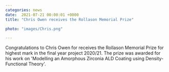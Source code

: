 ```yaml
---                                                                                                                                                                                      
categories: news                                                                                                                                                                 
date:  2021-07-21 00:00:01 +0000                                                                                                                                                        
title: "Chris Owen receives the Rollason Memorial Prize"

photo: "images/Chris.png"

---
```

Congratulations to Chris Owen for receives the Rollason Memorial Prize for highest mark in the final year project 2020/21. The prize was awarded for his work on 'Modelling an Amorphous Zirconia ALD Coating using Density-Functional Theory'.
